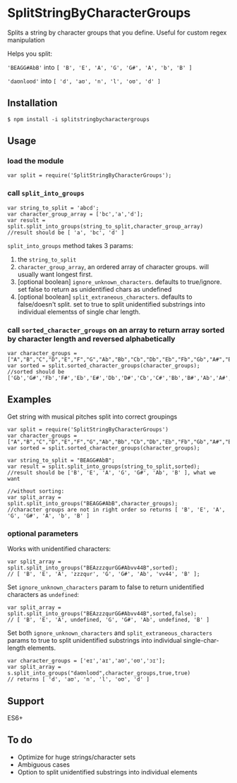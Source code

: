 # SplitStringByCharacterGroups

Splits a string by character groups that you define. Useful for custom regex manipulation

Helps you split:

`'BEAGG#AbB'` into `[ 'B', 'E', 'A', 'G', 'G#', 'A', 'b', 'B' ]`

`'daʊnloʊd'` into `[ 'd', 'aʊ', 'n', 'l', 'oʊ', 'd' ]`


## Installation

	$ npm install -i splitstringbycharactergroups

## Usage

### load the module

	var split = require('SplitStringByCharacterGroups');

### call `split_into_groups`

	var string_to_split = 'abcd';
	var character_group_array = ['bc','a','d'];
	var result = split.split_into_groups(string_to_split,character_group_array)
	//result should be [ 'a', 'bc', 'd' ]

`split_into_groups` method takes 3 params:
1. the `string_to_split`
2. `character_group_array`, an ordered array of character groups. will usually want longest first. 
3. [optional boolean] `ignore_unknown_characters`. defaults to true/ignore. set false to return as unidentified chars as undefined 
4. [optional boolean] `split_extraneous_characters`. defaults to false/doesn't split. set to true to split unidentified substrings into individual elementss of single char length.


### call `sorted_character_groups` on an array to return array sorted by character length and reversed alphabetically

	var character_groups = ["A","B","C","D","E","F","G","Ab","Bb","Cb","Db","Eb","Fb","Gb","A#","B#","C#","D#","E#","F#","G#"];
	var sorted = split.sorted_character_groups(character_groups);
	//sorted should be ['Gb','G#','Fb','F#','Eb','E#','Db','D#','Cb','C#','Bb','B#','Ab','A#','G','F','E','D','C','B','A']

## Examples

Get string with musical pitches split into correct groupings

	var split = require('SplitStringByCharacterGroups')
	var character_groups = ["A","B","C","D","E","F","G","Ab","Bb","Cb","Db","Eb","Fb","Gb","A#","B#","C#","D#","E#","F#","G#"];
	var sorted = split.sorted_character_groups(character_groups);

	var string_to_split = "BEAGG#AbB";
	var result = split.split_into_groups(string_to_split,sorted);
	//result should be ['B', 'E', 'A', 'G', 'G#', 'Ab', 'B' ], what we want

	//without sorting:
	var split_array = split.split_into_groups("BEAGG#AbB",character_groups);
	//character groups are not in right order so returns [ 'B', 'E', 'A', 'G', 'G#', 'A', 'b', 'B' ]

### optional parameters

Works with unidentified characters:

	var split_array = split.split_into_groups("BEAzzzqurGG#Abvv44B",sorted);
	// [ 'B', 'E', 'A', 'zzzqur', 'G', 'G#', 'Ab', 'vv44', 'B' ];

Set `ignore_unknown_characters` param to false to return unidentified characters as `undefined`:

	var split_array = split.split_into_groups("BEAzzzqurGG#Abvv44B",sorted,false);
	// [ 'B', 'E', 'A', undefined, 'G', 'G#', 'Ab', undefined, 'B' ]

Set both `ignore_unknown_characters` and `split_extraneous_characters` params to true to split unidentified substrings into individual single-char-length elements. 

	var character_groups = ['eɪ','aɪ','aʊ','oʊ','ɔɪ'];
	var split_array = s.split_into_groups("daʊnloʊd",character_groups,true,true)
	// returns [ 'd', 'aʊ', 'n', 'l', 'oʊ', 'd' ]


## Support

ES6+

## To do

* Optimize for huge strings/character sets
* Ambiguous cases
* Option to split unidentified substrings into individual elements
